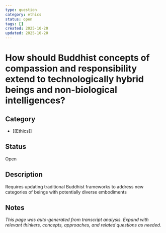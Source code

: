 ```yaml
---
type: question
category: ethics
status: open
tags: []
created: 2025-10-20
updated: 2025-10-20
---
```


# How should Buddhist concepts of compassion and responsibility extend to technologically hybrid beings and non-biological intelligences?

## Category

- [[Ethics]]

## Status

Open

## Description

Requires updating traditional Buddhist frameworks to address new categories of beings with potentially diverse embodiments

## Notes

*This page was auto-generated from transcript analysis. Expand with relevant thinkers, concepts, approaches, and related questions as needed.*
